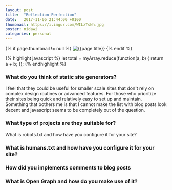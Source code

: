 ```yaml
---
layout: post
title:  "Reflection Perfection"
date:   2017-11-06 21:44:00 +0100
thumbnail: https://i.imgur.com/WILzTsNh.jpg
poster: nidawi
categories: personal
---
```

{% if page.thumbnail != null %}
![{{page.title}}]({{page.thumbnail}})
{% endif %}

{% highlight javascript %}
let total = myArray.reduce(function(a, b) { return a + b; });
{% endhighlight %}




### What do you think of static site generators?
I feel that they could be useful for smaller scale sites that don't rely on complex design routines or advanced features. For those who prioritize their sites being quick and relatively easy to set up and maintain.  
Something that bothers me is that I cannot make the list with blog posts look decent and javascript seems to be completely out of the question.

### What type of projects are they suitable for?
What is robots.txt and how have you configure it for your site?

### What is humans.txt and how have you configure it for your site?

### How did you implements comments to blog posts

### What is Open Graph and how do you make use of it?